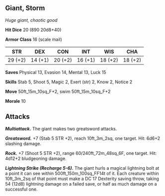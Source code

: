 ## Giant, Storm

*Huge giant, chaotic good*

**Hit Dice** 20 (890 20d8+40)

**Armor Class** 16 (scale mail)

| STR     | DEX     | CON     | INT     | WIS     | CHA     |
|---------|---------|---------|---------|---------|---------|
| 29 (+2) | 14 (+1) | 20 (+2) | 16 (+1) | 18 (+2) | 18 (+2) |

**Saves** Physical 13, Evasion 14, Mental 13, Luck 15

**Skills** Stab 5, Shoot 5, Magic 2, Exert (str) 2, Know 2, Notice 2

**Move** 50ft_15m_10sq_F+2, swim 50ft_15m_10sq_F+2

**Morale** 10

## Attacks

***Multiattack.*** The giant makes two greatsword attacks.

***Greatsword.*** +7 (Stab 5 STR +2), reach 10ft_3m_2sq, one target. Hit: 6d6+2 slashing damage.

***Rock.*** +7 (Shoot 5 STR +2), range 60/240ft_72m_48sq_6F, one target. Hit: 4d12+2 bludgeoning damage.

***Lightning Strike (Recharge 5-6).*** The giant hurls a magical lightning bolt at a point it can see within 500ft_150m_100sq_FF14t of it. Each creature within 10ft_3m_2sq of that point must make a DC 17 Dexterity saving throw, taking 54 (12d8) lightning damage on a failed save, or half as much damage on a successful one.

